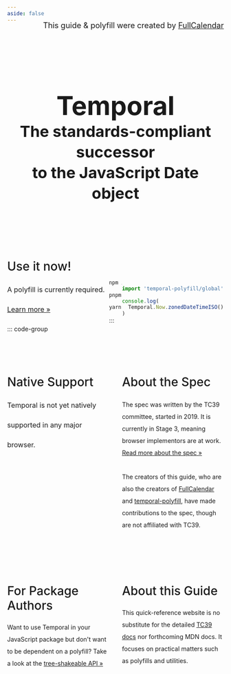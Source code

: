 ```yaml
---
aside: false
---
```


<style>
  .use-now-pre {
    text-align: left;
    font-size: 28px;
    font-weight: 500;
    margin: 3em 0 0.5em;
  }

  .use-now {
    font-size: 16px;
    float: left;
    width: 47%;
    line-height: 46px;
  }

  .use-now + * {
    float: right;
    width: 47%;
  }

  .use-now + * + * {
    float: left;
    width: 47%;
  }

  .part2 {
    float: left;
    width: 47%;
  }

  .part2 + * {
    float: right;
    width: 47%;
  }
</style>

<div style='font-size:18px;position:relative;top:-20px;text-align:right'>
  This guide & polyfill were created by
  <a href='https://fullcalendar.io/' target='_blank'>FullCalendar</a>
</div>

<div style='text-align:center'>
  <h1 style='margin:0;margin-top:2em;font-size:60px'>Temporal</h1>
  <h2 style='margin:0;font-size:36px;line-height:48px'>
    The standards-compliant successor<br />
    to the JavaScript Date object
  </h2>
</div>

<div style='margin:2em 0;text-align:center'>
  <VPButton text='Learn the API' href='api/index' />&nbsp;
  <VPButton text='Use the polyfill' theme='alt' href='polyfill' />
</div>

<div class='use-now-pre'>
  Use it now!
</div>

<div class='use-now'>
  A polyfill is currently required. <a href='polyfill'>Learn more &raquo;</a>
</div>

```js
import 'temporal-polyfill/global'

console.log(
  Temporal.Now.zonedDateTimeISO().toString()
)
```

::: code-group

```sh [NPM]
npm i temporal-polyfill
```

```sh [PNPM]
pnpm i -D temporal-polyfill
```

```sh [Yarn]
yarn i temporal-polyfill
```

:::

<div style='clear:both'></div>

<div class='part2'>
  <div style='font-size:28px;font-weight:500;margin:3em 0 0.5em'>
    Native Support
  </div>
  <div style='line-height: 46px; font-size: 16px; margin-bottom: 16px'>
    Temporal is not yet natively supported in any major browser.
  </div>
  <div style='height:200px;overflow:hidden;margin-right:8px'>
    <div style='width:800px;margin-top:-80px;margin-left:-4px'>
      <picture>
        <source type="image/webp" srcset="https://caniuse.bitsofco.de/image/temporal.webp">
        <source type="image/png" srcset="https://caniuse.bitsofco.de/image/temporal.png">
        <img src="https://caniuse.bitsofco.de/image/temporal.jpg" alt="Data on support for the temporal feature across the major browsers from caniuse.com">
      </picture>
    </div>
  </div>
</div>

<div>
  <div style='font-size:28px;font-weight:500;margin:3em 0 0.5em'>
    About the Spec
  </div>
  <div style='line-height: 28px; margin-top: 22px'>
    The spec was written by the TC39 committee, started in 2019. It is currently in Stage 3, meaning browser implementors are at work.
    <a href='https://github.com/tc39/proposal-temporal' target='_blank'>Read more about the spec &raquo;</a><br />
    <br />
    The creators of this guide, who are also the creators of
    <a href='https://github.com/fullcalendar/fullcalendar' target='_blank'>FullCalendar</a> and
    <a href='https://github.com/fullcalendar/temporal-polyfill' target='_blank'>temporal-polyfill</a>,
    have made contributions to the spec, though are not affiliated with TC39.
  </div>
</div>

<div style='clear:both'></div>

<div class='part2'>
  <div style='font-size:28px;font-weight:500;margin:3em 0 0.5em'>
    For Package Authors
  </div>
  <div style='line-height: 28px; margin-top: 20px;'>
    Want to use Temporal in your JavaScript package but don't want to be dependent on a polyfill?
    Take a look at the <a href='tree-shakeable' style='white-space: nowrap'>tree-shakeable API &raquo;</a>
  </div>
</div>

<div>
  <div style='font-size:28px;font-weight:500;margin:3em 0 0.5em'>
    About this Guide
  </div>
  <div style='line-height: 28px; margin-top: 20px;'>
    This quick-reference website is no substitute for the detailed
    <a href='https://tc39.es/proposal-temporal/docs/' target='_blank'>TC39 docs</a>
    nor forthcoming MDN docs. It focuses on practical matters such as polyfills and utilities.
  </div>
</div>

<div style='clear:both'></div>
